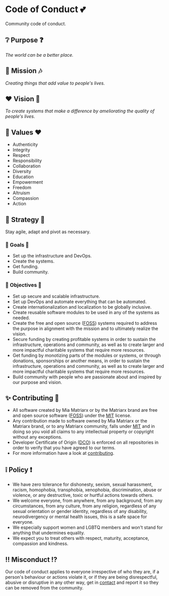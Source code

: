 # Code of Conduct 💕

Community code of conduct.

## ❔ Purpose ❓

*The world can be a better place.*

## 🎨 Mission 🎶

*Creating things that add value to people's lives.*

## ❤️ Vision 🔮

*To create systems that make a difference by ameliorating the quality of people's lives.*

## 🏰 Values ❤️

- Authenticity
- Integrity
- Respect
- Responsibility
- Collaboration
- Diversity
- Education
- Empowerment
- Freedom
- Altruism
- Compassion
- Action

## 🚀 Strategy 🌈

Stay agile, adapt and pivot as necessary.

### 🚀 Goals 🌈

- Set up the infrastructure and DevOps.
- Create the systems.
- Get funding.
- Build community.

### 🚀 Objectives 🌈

- Set up secure and scalable infrastructure.
- Set up DevOps and automate everything that can be automated.
- Create internationalization and localization to be globally inclusive.
- Create reusable software modules to be used in any of the systems as needed.
- Create the free and open source ([FOSS](https://en.wikipedia.org/wiki/Free_and_open-source_software)) systems required to address the purpose in alignment with the mission and to ultimately realize the vision.
- Secure funding by creating profitable systems in order to sustain the infrastructure, operations and community, as well as to create larger and more impactful charitable systems that require more resources.
- Get funding by monotizing parts of the modules or systems, or through donations, sponsorships or another means, in order to sustain the infrastructure, operations and community, as well as to create larger and more impactful charitable systems that require more resources.
- Build community with people who are passionate about and inspired by our purpose and vision.

## ✨ Contributing 💫

- All software created by Mia Matriarx or by the Matriarx brand are free and open source software ([FOSS](https://en.wikipedia.org/wiki/Free_and_open-source_software)) under the [MIT](https://github.com/miamatriarx/miamatriarx/blob/main/license.md) license.
- Any contribution made to software owned by Mia Matriarx or the Matriarx brand, or to any Matriarx community, falls under [MIT](https://github.com/miamatriarx/miamatriarx/blob/main/license.md) and in doing so you void all claims to any intellectual property or copyright without any exceptions.
- Developer Certificate of Origin ([DCO](https://en.wikipedia.org/wiki/Developer_Certificate_of_Origin)) is enforced on all repositories in order to verify that you have agreed to our terms.
- For more information have a look at [contributing](https://github.com/miamatriarx/miamatriarx/blob/main/contributing.md).

## ❕ Policy ❗

- We have zero tolerance for dishonesty, sexism, sexual harassment, racism, homophobia, transphobia, xenophobia, discrimination, abuse or violence, or any destructive, toxic or hurtful actions towards others.
- We welcome everyone, from anywhere, from any background, from any circumstances, from any culture, from any religion, regardless of any sexual orientation or gender identity, regardless of any disability, neurodivergency or mental health issues, this is a safe space for everyone.
- We especially support women and LGBTQ members and won't stand for anything that undermines equality.
- We expect you to treat others with respect, maturity, acceptance, compassion and kindness.

## ‼️ Misconduct ⁉️

Our code of conduct applies to everyone irrespective of who they are, if a person's behaviour or actions violate it, or if they are being disrespectful, abusive or disruptive in any other way, get in [contact](https://github.com/miamatriarx/miamatriarx/blob/main/support.md) and report it so they can be removed from the community.
